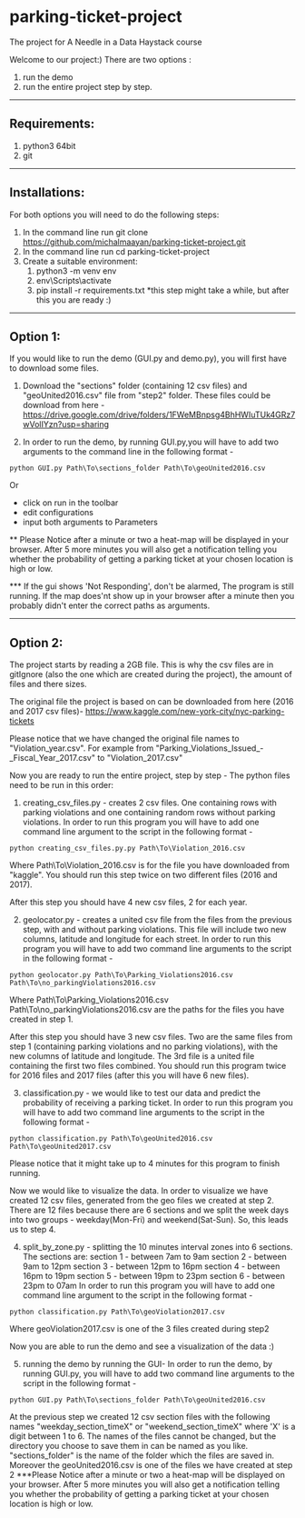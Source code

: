 # parking-ticket-project
The project for A Needle in a Data Haystack course

Welcome to our project:)
There are two options :
1. run the demo
2. run the entire project step by step.

-----------------
Requirements:
-----------------
1. python3 64bit
2. git

-----------------
Installations:
-----------------
For both options you will need to do the following steps:
1. In the command line run git clone https://github.com/michalmaayan/parking-ticket-project.git
2. In the command line run cd parking-ticket-project
3. Create a suitable environment:
    1. python3 -m venv env
    2. env\Scripts\activate
    3. pip install -r requirements.txt
    *this step might take a while, but after this you are ready :)

-------------
Option 1:
-------------
If you would like to run the demo (GUI.py and demo.py), you will first have to download some files.

1. Download the "sections" folder (containing 12 csv files) and "geoUnited2016.csv" file from "step2" folder. These files could be download from here -
https://drive.google.com/drive/folders/1FWeMBnpsg4BhHWIuTUk4GRz7wVolIYzn?usp=sharing

2. In order to run the demo, by running GUI.py,you will have to add two arguments to the command line in the following format -
```
python GUI.py Path\To\sections_folder Path\To\geoUnited2016.csv
```
Or
* click on run in the toolbar
* edit configurations
* input both arguments to Parameters

** Please Notice after a minute or two a heat-map will be displayed in your browser. After 5 more minutes you will also get a notification telling you whether the probability of getting a parking ticket at your chosen location is high or low.

*** If the gui shows 'Not Responding', don't be alarmed, The program is still running. If the map does'nt show up in your browser after a minute then you probably didn't enter the correct paths as arguments.

----------------
Option 2:
----------------
The project starts by reading a 2GB file.
This is why the csv files are in gitIgnore (also the one which are created during the project), the amount of files and there sizes.

The original file the project is based on can be downloaded from here (2016 and 2017 csv files)- https://www.kaggle.com/new-york-city/nyc-parking-tickets

Please notice that we have changed the original file names to "Violation_year.csv". For example from "Parking_Violations_Issued_-_Fiscal_Year_2017.csv" to "Violation_2017.csv"


Now you are ready to run the entire project, step by step -
The python files need to be run in this order:
1. creating_csv_files.py - creates 2 csv files. One containing rows with parking violations and one containing random rows without parking violations.
In order to run this program you will have to add one command line argument to the script in the following format -
```
python creating_csv_files.py.py Path\To\Violation_2016.csv
```
Where Path\To\Violation_2016.csv is for the file you have downloaded from "kaggle".
You should run this step twice on two different files (2016 and 2017).

After this step you should have 4 new csv files, 2 for each year.

2. geolocator.py - creates a united csv file from the files from the previous step, with and without parking violations. This file will include two new columns, latitude and longitude for each street.
In order to run this program you will have to add two command line arguments to the script in the following format -
```
python geolocator.py Path\To\Parking_Violations2016.csv Path\To\no_parkingViolations2016.csv
```
Where Path\To\Parking_Violations2016.csv Path\To\no_parkingViolations2016.csv are the paths for the files you have created in step 1.

After this step you should have 3 new csv files. Two are the same files from step 1 (containing parking violations and no parking violations), with the new columns of latitude and longitude. The 3rd file is a united file containing the first two files combined.
You should run this program twice for 2016 files and 2017 files (after this you will have 6 new files).


3. classification.py - we would like to test our data and predict the probability of receiving a parking ticket. In order to run this program you will have to add two command line arguments to the script in the following format -
```
python classification.py Path\To\geoUnited2016.csv Path\To\geoUnited2017.csv
```
Please notice that it might take up to 4 minutes for this program to finish running.

Now we would like to visualize the data. In order to visualize we have created 12 csv files, generated from the geo files we created at step 2.
There are 12 files because there are 6 sections and we split the week days into two groups - weekday(Mon-Fri) and weekend(Sat-Sun). So, this leads us to step 4.

4. split_by_zone.py - splitting the 10 minutes interval zones into 6 sections.
The sections are:
section 1 - between 7am to 9am
section 2 - between 9am to 12pm
section 3 - between 12pm to 16pm
section 4 - between 16pm to 19pm
section 5 - between 19pm to 23pm
section 6 - between 23pm to 07am
In order to run this program you will have to add one command line argument to the script in the following format -
```
python classification.py Path\To\geoViolation2017.csv
```
Where geoViolation2017.csv is one of the 3 files created during step2

Now you are able to run the demo and see a visualization of the data :)

5. running the demo by running the GUI-
In order to run the demo, by running GUI.py, you will have to add two command line arguments to the script in the following format -
```
python GUI.py Path\To\sections_folder Path\To\geoUnited2016.csv
```
At the previous step we created 12 csv section files with the following names "weekday_section_timeX" or "weekend_section_timeX" where 'X' is a digit between 1 to 6. The names of the files cannot be changed, but the directory you choose to save them in can be named as you like. "sections_folder" is the name of the folder which the files are saved in.
Moreover the geoUnited2016.csv is one of the files we have created at step 2
***Please Notice after a minute or two a heat-map will be displayed on your browser. After 5 more minutes you will also get a notification telling you whether the probability of getting a parking ticket at your chosen location is high or low.




